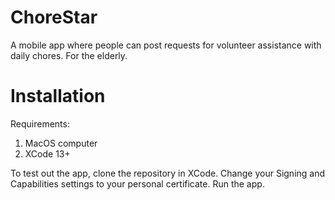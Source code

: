 # ChoreStar
A mobile app where people can post requests for volunteer assistance with daily chores. For the elderly.

# Installation

Requirements:
1. MacOS computer
1. XCode 13+

To test out the app, clone the repository in XCode. Change your Signing and Capabilities settings to your personal certificate. Run the app. 
